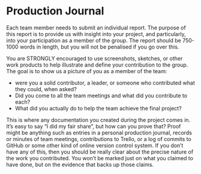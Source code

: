 # Production Journal

Each team member needs to submit an individual report. The purpose of this report is to provide us with insight into your project, and particularly, into your participation as a member of the group. The report should be 750-1000 words in length, but you will not be penalised if you go over this.
 
You are STRONGLY encouraged to use screenshots, sketches, or other work products to help illustrate and define your contribution to the group. The goal is to show us a picture of you as a member of the team: 

*   were you a solid contributor, a leader, or someone who contributed what they could, when asked? 
*   Did you come to all the team meetings and what did you contribute to each? 
*   What did you actually do to help the team achieve the final project? 

This is where any documentation you created during the project comes in. It’s easy to say “I did my fair share”, but how can you prove that? Proof might be anything such as entries in a personal production journal, records or minutes of team meetings, contributions to Trello, or a log of commits to GitHub or some other kind of online version control system. If you don’t have any of this, then you should be really clear about the precise nature of the work you contributed. You won’t be marked just on what you claimed to have done, but on the evidence that backs up those claims.
